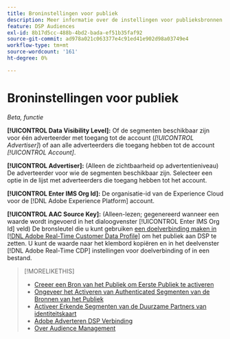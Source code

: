 ```yaml
---
title: Broninstellingen voor publiek
description: Meer informatie over de instellingen voor publieksbronnen.
feature: DSP Audiences
exl-id: 8b17d5cc-488b-4bd2-bada-ef51b35faf92
source-git-commit: ad978a021c063377e4c91ed41e902d98a03749e4
workflow-type: tm+mt
source-wordcount: '161'
ht-degree: 0%

---
```


# Broninstellingen voor publiek

*Beta, functie*

**[!UICONTROL Data Visibility Level]:** Of de segmenten beschikbaar zijn voor één adverteerder met toegang tot de account (*[!UICONTROL Advertiser]*) of aan alle adverteerders die toegang hebben tot de account *[!UICONTROL Account]*.

**[!UICONTROL Advertiser]:** (Alleen de zichtbaarheid op advertentieniveau) De adverteerder voor wie de segmenten beschikbaar zijn. Selecteer een optie in de lijst met adverteerders die toegang hebben tot het account.

**[!UICONTROL Enter IMS Org Id]:** De organisatie-id van de Experience Cloud voor de [!DNL Adobe Experience Platform] account.

**[!UICONTROL AAC Source Key]:** (Alleen-lezen; gegenereerd wanneer een waarde wordt ingevoerd in het dialoogvenster [!UICONTROL Enter IMS Org Id] veld) De bronsleutel die u kunt gebruiken [een doelverbinding maken in [!DNL Adobe Real-Time Customer Data Profile]](https://experienceleague.adobe.com/docs/experience-platform/destinations/catalog/advertising/adobe-advertising-cloud-connection.html) om het publiek aan DSP te zetten. U kunt de waarde naar het klembord kopiëren en in het deelvenster [!DNL Adobe Real-Time CDP] instellingen voor doelverbinding of in een bestand.

>[!MORELIKETHIS]
>
>* [Creeer een Bron van het Publiek om Eerste Publiek te activeren](source-create.md)
>* [Ongeveer het Activeren van Authenticated Segmenten van de Bronnen van het Publiek](source-about.md)
>* [Activeer Erkende Segmenten van de Duurzame Partners van identiteitskaart](source-durable-id.md)
>* [Adobe Adverteren DSP Verbinding](https://experienceleague.adobe.com/docs/experience-platform/destinations/catalog/advertising/adobe-advertising-cloud-connection.html)
>* [Over Audience Management](/help/dsp/audiences/audience-about.md)

